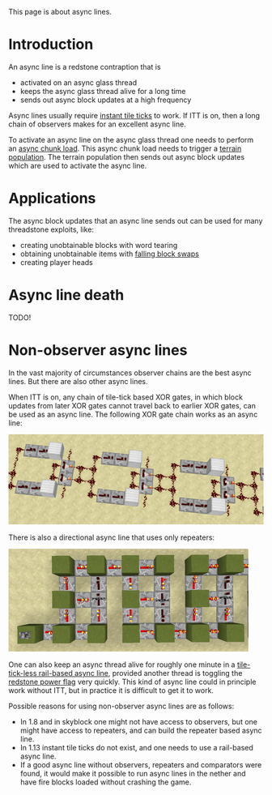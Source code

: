 This page is about async lines.

# Introduction

An async line is a redstone contraption that is
- activated on an async glass thread
- keeps the async glass thread alive for a long time
- sends out async block updates at a high frequency

Async lines usually require [instant tile ticks](global-flags.md#instant-tile-ticks) to work.
If ITT is on, then a long chain of observers makes for an excellent async line.

To activate an async line on the async glass thread one needs to perform an [async chunk load](chunk/async-chunk-loading.md).
This async chunk load needs to trigger a [terrain population](chunk/population.md#glass-threads-causing-async-updates).
The terrain population then sends out async block updates which are used to activate the async line.

# Applications

The async block updates that an async line sends out can be used for many threadstone exploits, like:

- creating unobtainable blocks with word tearing
- obtaining unobtainable items with [falling block swaps](../falling-block/falling-block-swaps.md)
- creating player heads

# Async line death

TODO!

# Non-observer async lines
In the vast majority of circumstances observer chains are the best async lines.
But there are also other async lines.

When ITT is on, any chain of tile-tick based XOR gates, in which block updates from later XOR gates cannot travel back to earlier XOR gates, can be used as an async line.
The following XOR gate chain works as an async line:

![XOR Gates](images/XORChain.PNG)

There is also a directional async line that uses only repeaters:

![Repeater Chain](images/RepeaterAsyncLine.PNG)

One can also keep an async thread alive for roughly one minute in a [tile-tick-less rail-based async line](https://www.youtube.com/watch?v=uVfT5w8RSyQ&list=PL8r-bvM9ltXNkjl7IhGQAHygIPfy2niuC&index=50), 
provided another thread is toggling the [redstone power flag](global-flags.md#redstone-power-flag) very quickly. This kind of async line could in principle work without ITT, but in practice it is difficult to get it to work.

Possible reasons for using non-observer async lines are as follows:

- In 1.8 and in skyblock one might not have access to observers, but one might have access to repeaters, and can build the repeater based async line.
- In 1.13 instant tile ticks do not exist, and one needs to use a rail-based async line.
- If a good async line without observers, repeaters and comparators were found, it would make it possible to run async lines in the nether and have fire blocks loaded without crashing the game.

